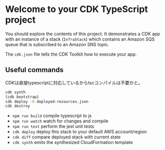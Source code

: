 # Welcome to your CDK TypeScript project

You should explore the contents of this project. It demonstrates a CDK app with an instance of a stack (`InfraStack`)
which contains an Amazon SQS queue that is subscribed to an Amazon SNS topic.

The `cdk.json` file tells the CDK Toolkit how to execute your app.

## Useful commands

CDKは直接typescriptに対応しているからtscコンパイルは不要かと。

```sh
cdk synth
(cdk bootstrap)
cdk deploy -O deployed-resources.json
cdk destroy
```

* `npm run build`   compile typescript to js
* `npm run watch`   watch for changes and compile
* `npm run test`    perform the jest unit tests
* `cdk deploy`      deploy this stack to your default AWS account/region
* `cdk diff`        compare deployed stack with current state
* `cdk synth`       emits the synthesized CloudFormation template
